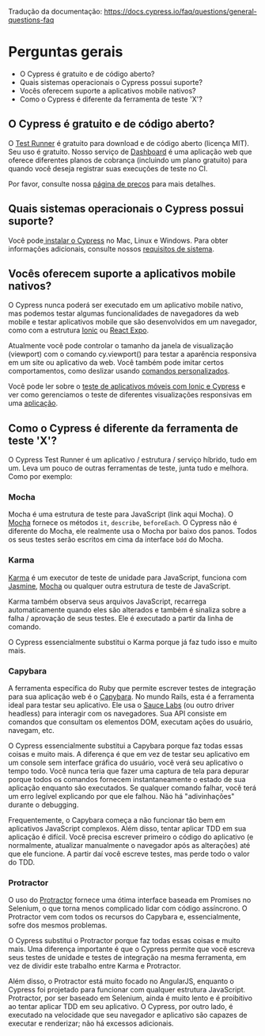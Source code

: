 Tradução da documentação: https://docs.cypress.io/faq/questions/general-questions-faq

# Perguntas gerais

- O Cypress é gratuito e de código aberto?
- Quais sistemas operacionais o Cypress possui suporte?
- Vocês oferecem suporte a aplicativos mobile nativos?
- Como o Cypress é diferente da ferramenta de teste 'X'?

## O Cypress é gratuito e de código aberto?

O [Test Runner](https://docs.cypress.io/guides/core-concepts/test-runner "Test Runner") é gratuito para download e de código aberto (licença MIT). Seu uso é gratuito. Nosso serviço de [Dashboard](https://docs.cypress.io/guides/dashboard/introduction "Dashboard") é uma aplicação web que oferece diferentes planos de cobrança (incluindo um plano gratuito) para quando você deseja registrar suas execuções de teste no CI.

Por favor, consulte nossa [página de preços](https://www.cypress.io/pricing "página de preços") para mais detalhes.

## Quais sistemas operacionais o Cypress possui suporte?

Você pode[ instalar o Cypress](https://docs.cypress.io/guides/getting-started/installing-cypress " instalar o Cypress") no Mac, Linux e Windows. Para obter informações adicionais, consulte nossos [requisitos de sistema](https://docs.cypress.io/guides/getting-started/installing-cypress#System-requirements "requisitos de sistema").

## Vocês oferecem suporte a aplicativos mobile nativos?

O Cypress nunca poderá ser executado em um aplicativo mobile nativo, mas podemos testar algumas funcionalidades de navegadores da web mobile e testar aplicativos mobile que são desenvolvidos em um navegador, como com a estrutura [Ionic](https://ionicframework.com/ "Ionic") ou [React Expo](https://glebbahmutov.com/blog/testing-react-native-app-using-cypress/ "React Expo").

Atualmente você pode controlar o tamanho da janela de visualização (viewport) com o comando cy.viewport() para testar a aparência responsiva em um site ou aplicativo da web. Você também pode imitar certos comportamentos, como deslizar usando [comandos personalizados](https://docs.cypress.io/api/cypress-api/custom-commands "comandos personalizados").

Você pode ler sobre o [teste de aplicativos móveis com Ionic e Cypress](https://www.cypress.io/blog/2020/07/08/end-to-end-testing-mobile-apps-with-ionic-and-cypress/ "teste de aplicativos móveis com Ionic e Cypress") e ver como gerenciamos o teste de diferentes visualizações responsivas em uma [aplicação](https://github.com/cypress-io/cypress-realworld-app "aplicação").

## Como o Cypress é diferente da ferramenta de teste 'X'?

O Cypress Test Runner é um aplicativo / estrutura / serviço híbrido, tudo em um. Leva um pouco de outras ferramentas de teste, junta tudo e melhora. Como por exemplo:



### Mocha

Mocha é uma estrutura de teste para JavaScript (link aqui  Mocha). O [Mocha](http://mochajs.org/ "Mocha") fornece os métodos `it`, `describe`, `beforeEach`. O Cypress não é diferente do Mocha, ele realmente usa o Mocha por baixo dos panos. Todos os seus testes serão escritos em cima da interface `bdd` do Mocha.

### Karma

[Karma](http://karma-runner.github.io/ "Karma") é um executor de teste de unidade para JavaScript, funciona com [Jasmine](https://jasmine.github.io/ "Jasmine"), [Mocha](http://mochajs.org/ "Mocha") ou qualquer outra estrutura de teste de JavaScript.

Karma também observa seus arquivos JavaScript, recarrega automaticamente quando eles são alterados e também é sinaliza sobre a falha / aprovação de seus testes. Ele é executado a partir da linha de comando.

O Cypress essencialmente substitui o Karma porque já faz tudo isso e muito mais.

### Capybara

A ferramenta específica do Ruby que permite escrever testes de integração para sua aplicação web é o [Capybara](http://teamcapybara.github.io/capybara/ "Capybara"). No mundo Rails, esta é a ferramenta ideal para testar seu aplicativo. Ele usa o [Sauce Labs](https://saucelabs.com/ "Sauce Labs") (ou outro driver headless) para interagir com os navegadores. Sua API consiste em comandos que consultam os elementos DOM, executam ações do usuário, navegam, etc.

O Cypress essencialmente substitui a Capybara porque faz todas essas coisas e muito mais. A diferença é que em vez de testar seu aplicativo em um console sem interface gráfica do usuário, você verá seu aplicativo o tempo todo. Você nunca teria que fazer uma captura de tela para depurar porque todos os comandos fornecem instantaneamente o estado de sua aplicação enquanto são executados. Se qualquer comando falhar, você terá um erro legível explicando por que ele falhou. Não há "adivinhações" durante o debugging.

Frequentemente, o Capybara começa a não funcionar tão bem em aplicativos JavaScript complexos. Além disso, tentar aplicar TDD em sua aplicação é difícil. Você precisa escrever primeiro o código do aplicativo (e normalmente, atualizar manualmente o navegador após as alterações) até que ele funcione. A partir daí você escreve testes, mas perde todo o valor do TDD.


### Protractor

O uso do [Protractor](http://www.protractortest.org/ "Protractor") fornece uma ótima interface baseada em Promises no Selenium, o que torna menos complicado lidar com código assíncrono. O Protractor vem com todos os recursos do Capybara e, essencialmente, sofre dos mesmos problemas.

O Cypress substitui o Protractor porque faz todas essas coisas e muito mais. Uma diferença importante é que o Cypress permite que você escreva seus testes de unidade e testes de integração na mesma ferramenta, em vez de dividir este trabalho entre Karma e Protractor.

Além disso, o Protractor está muito focado no AngularJS, enquanto o Cypress foi projetado para funcionar com qualquer estrutura JavaScript. Protractor, por ser baseado em Selenium, ainda é muito lento e é proibitivo ao tentar aplicar TDD em seu aplicativo. O Cypress, por outro lado, é executado na velocidade que seu navegador e aplicativo são capazes de executar e renderizar; não há excessos adicionais.
